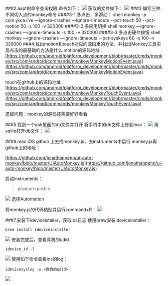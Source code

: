 ###2.aapt的命令查询权限
命令如下：
![](http://7xrgej.com1.z0.glb.clouddn.com/aapt9E2DE417-95D3-4BFE-8C8A-69462754EC04.jpg)
获取的文件如下：
![](http://7xrgej.com1.z0.glb.clouddn.com/aapt8AE30CC9-8295-4F12-B335-26BFA45363FA.jpg)
###3.编写三种不同切入点的monkey命令
####3-1.多点击，多滑动：
    shell monkey  -p com.yixia.live —ignore-crashes —ignore-timeouts  --pct-touch 50 --pct-motion 50 -s 100 -v  320000
####3-2.多应用切换
    shell monkey   —ignore-crashes —ignore-timeouts  -s 100 -v  320000
####3-3.多点击硬件按钮
    shell monkey   —ignore-crashes —ignore-timeouts --pct-syskeys 60 -s 100 -v  320000
###4.找出motion和touch对应的源码里的方法，并找出Monkey工具实现点击的最基础的方法是什么
motion的源码地址：
[https://github.com/android/platform_development/blob/master/cmds/monkey/src/com/android/commands/monkey/MonkeyMotionEvent.java](https://github.com/android/platform_development/blob/master/cmds/monkey/src/com/android/commands/monkey/MonkeyMotionEvent.java)

touch在github上的源码地址：
[https://github.com/android/platform_development/blob/master/cmds/monkey/src/com/android/commands/monkey/MonkeyTouchEvent.java](https://github.com/android/platform_development/blob/master/cmds/monkey/src/com/android/commands/monkey/MonkeyTouchEvent.java)

遗留问题：monkey的源码还需要好好看看

###5.找到一个apk里面的db文件并打开
将手机中的db文件上传到mac：
![](http://7xrgej.com1.z0.glb.clouddn.com/app%E6%95%B0%E6%8D%AE%E5%BA%933EBD9826-997E-4257-AF3F-E1779B355959.jpg)
用sqlite打开db文件：
![](http://7xrgej.com1.z0.glb.clouddn.com/app%E6%95%B0%E6%8D%AE%E5%BA%93692DF9AC-F93E-4838-AE5F-38D4BD244FC2.jpg)
![]()

###6.mac iOS github 上去找monkey.js，去instruments中运行
monkey.js再github上的地址：

[https://github.com/jonathanpenn/ui-auto-monkey/blob/master/UIAutoMonkey.js](https://github.com/jonathanpenn/ui-auto-monkey/blob/master/UIAutoMonkey.js)

启动instruments：

>product>profile

![](http://7xrgej.com1.z0.glb.clouddn.com/monkey.jsinstruments01.jpg)
选择Automation

将monkey.js的代码粘贴并运行command+R：
![](http://7xrgej.com1.z0.glb.clouddn.com/monkey.jsinstruments02.jpg)

###7.安装下ideviceistaller，获取ios日志
使用brew安装ideviceinstaller：

    brew install ideviceinstaller
![](http://7xrgej.com1.z0.glb.clouddn.com/ideviceinstaller2A387414-4340-4D9E-B852-36ACE51314A1.jpg)
安装完成后，查看真机的udid：

    idevice_id -l
![](http://7xrgej.com1.z0.glb.clouddn.com/ideviceinstallerudid.jpg)
使用如下命令查看ios的log：
 
    idevicesyslog -u <真机的udid>
![](http://7xrgej.com1.z0.glb.clouddn.com/ideviceinstalleridevicesyslog.jpg)
